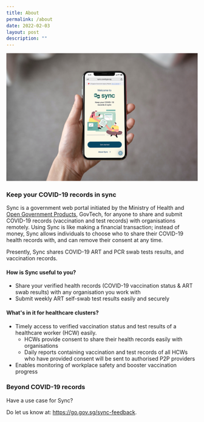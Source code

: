 ```yaml
---
title: About
permalink: /about
date: 2022-02-03
layout: post
description: ""
---
```




![Alt text for image on Isomer site](/images/iPhone%20Mockup.jpg)

### **Keep your COVID-19 records in sync**
Sync is a government web portal initiated by the Ministry of Health and [Open Government Products](https://www.open.gov.sg/), GovTech, for anyone to share and submit COVID-19 records (vaccination and test records) with organisations remotely. Using Sync is like making a financial transaction; instead of money, Sync allows individuals to choose who to share their COVID-19 health records with, and can remove their consent at any time. 

Presently, Sync shares COVID-19 ART and PCR swab tests results, and vaccination records.


#### **How is Sync useful to you?** 
* Share your verified health records (COVID-19 vaccination status & ART swab results) with any organisation you work with
* Submit weekly ART self-swab test results easily and securely


#### **What's in it for healthcare clusters?** 
* Timely access to verified vaccination status and test results of a healthcare worker (HCW) easily.
	* HCWs provide consent to share their health records easily with organisations 
	* Daily reports containing vaccination and test records of all HCWs who have provided consent will be sent to authorised P2P providers 
* Enables monitoring of workplace safety and booster vaccination progress



### **Beyond COVID-19 records**
Have a use case for Sync? 

Do let us know at: https://go.gov.sg/sync-feedback.